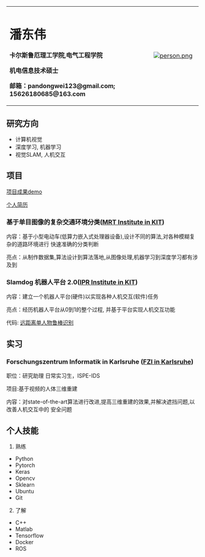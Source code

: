 <table border="0">
  <tr>
    <td width="75%">
      <h1>潘东伟</h1>
      <p><b>卡尔斯鲁厄理工学院,电气工程学院</b></p>
      <p><b>机电信息技术硕士</b></p>
      <p><b>邮箱：pandongwei123@gmail.com; 
       15626180685@163.com</b></p>
    </td>
    <td width="25%">
      <a href="https://gifyu.com/image/7olP"><img src="https://s4.gifyu.com/images/person.png" alt="person.png" border="0" /></a>
    </td>
  </tr>
</table>


## 研究方向

- 计算机视觉 
- 深度学习, 机器学习 
- 视觉SLAM, 人机交互

## 项目

[项目成果demo](https://github.com/pandongwei/My-Portfolio)

[个人简历](https://github.com/pandongwei/My-Portfolio/blob/master/CV/cv_pandongwei_28.02.pdf)

### 基于单目图像的复杂交通环境分类([MRT Institute in KIT](https://www.mrt.kit.edu/))

内容：基于小型电动车(低算力嵌入式处理器设备),设计不同的算法,对各种模糊复杂的道路环境进行
快速准确的分类判断

亮点：从制作数据集,算法设计到算法落地,从图像处理,机器学习到深度学习都有涉及到

### Slamdog 机器人平台 2.0([IPR Institute in KIT](https://www.ipr.kit.edu/))

内容：建立一个机器人平台(硬件)以实现各种人机交互(软件)任务

亮点：经历机器人平台从0到1的整个过程, 并基于平台实现人机交互功能

代码: [远距离单人物鲁棒识别](https://github.com/pandongwei/long-distance-people-recognition)

## 实习

### Forschungszentrum Informatik in Karlsruhe  ([FZI in Karlsruhe](https://www.fzi.de/en/about-us/organisation/research-divisions/ispe/))

职位：研究助理 日常实习生，ISPE-IDS

项目:基于视频的人体三维重建

内容：对state-of-the-art算法进行改进,提高三维重建的效果,并解决遮挡问题,以改善人机交互中的
安全问题


## 个人技能

1. 熟练
- Python
- Pytorch
- Keras
- Opencv
- Sklearn
- Ubuntu
- Git

2. 了解
- C++
- Matlab
- Tensorflow
- Docker
- ROS
